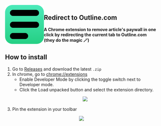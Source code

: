 <img src="https://raw.githubusercontent.com/Berhell/redirect-outline/main/images/icon128.png" width="128" alt="App icon" align="left"/>


## Redirect to Outline.com
**A Chrome extension to remove article's paywall in one click by redirecting the current tab to Outline.com (they do the magic 🪄)**

## How to install
1) Go to [Releases](https://github.com/Berhell/redirect-outline/releases/) and download the latest `.zip`
2) In chrome, go to [chrome://extensions](chrome://extensions)
     - Enable Developer Mode by clicking the toggle switch next to Developer mode.
     - Click the Load unpacked button and select the extension directory.
     <p align="center">
       <img src="https://user-images.githubusercontent.com/1577809/135762033-90122484-cf40-4e99-b48c-95ba2aeb95a0.png" />
     </p>
3) Pin the extension in your toolbar
<p align="center">
  <img src="https://user-images.githubusercontent.com/1577809/135761618-ec6741b2-bdb0-468d-8bf0-9ee46f078f15.png" />
</p>
